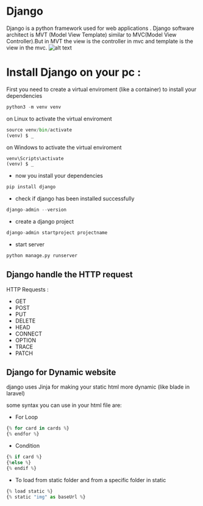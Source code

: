 # Django

Django is a python framework used for web applications .
Django software architect is MVT (Model View Template) similar to MVC(Model View Controller).But in MVT the view is the controller in mvc and template is the view in the mvc.
![alt text](https://i0.wp.com/techvidvan.com/tutorials/wp-content/uploads/sites/2/2021/06/Control-Flow-Of-MVT.jpg?ssl=1 "MVT")

# Install Django on your pc :

First you need to create a virtual enviroment (like a container) to install your dependencies

```python
python3 -m venv venv
```

on Linux to activate the virtual enviroment

```python
source venv/bin/activate
(venv) $ _
```

on Windows to activate the virtual enviroment

```python
venv\Scripts\activate
(venv) $ _
```

- now you install your dependencies

```python
pip install django
```

- check if django has been installed successfully

```python
django-admin --version
```

- create a django project

```python
django-admin startproject projectname
```

- start server

```python
python manage.py runserver
```

## Django handle the HTTP request

HTTP Requests :

- GET
- POST
- PUT
- DELETE
- HEAD
- CONNECT
- OPTION
- TRACE
- PATCH

## Django for Dynamic website

django uses Jinja for making your static html more dynamic (like blade in laravel)

some syntax you can use in your html file are:

- For Loop

```python
{% for card in cards %}
{% endfor %}
```

- Condition

```python
{% if card %}
{%else %}
{% endif %}
```

- To load from static folder and from a specific folder in static

```python
{% load static %}
{% static "img" as baseUrl %}
```
